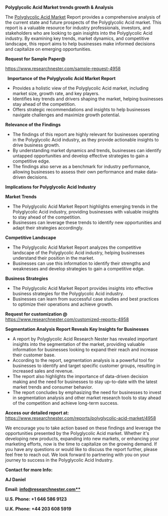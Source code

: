 ﻿<a name="_hlk169704084"></a><a name="_hlk168649135"></a><a name="_hlk167721000"></a>**Polyglycolic Acid Market trends growth & Analysis**

The [Polyglycolic Acid Market](https://www.researchnester.com/reports/polyglycolic-acid-market/4958) Report provides a comprehensive analysis of the current state and future prospects of the Polyglycolic Acid market. This report is a valuable resource for industry professionals, investors, and stakeholders who are looking to gain insights into the Polyglycolic Acid industry. By examining key trends, market dynamics, and competitive landscape, this report aims to help businesses make informed decisions and capitalize on emerging opportunities.

**Request for Sample Paper@**

<https://www.researchnester.com/sample-request-4958>

` `**Importance of the Polyglycolic Acid Market Report**

- Provides a holistic view of the Polyglycolic Acid market, including market size, growth rate, and key players.
- Identifies key trends and drivers shaping the market, helping businesses stay ahead of the competition.
- Offers strategic recommendations and insights to help businesses navigate challenges and maximize growth potential.

**Relevance of the Findings**	

- The findings of this report are highly relevant for businesses operating in the Polyglycolic Acid industry, as they provide actionable insights to drive business growth.
- By understanding market dynamics and trends, businesses can identify untapped opportunities and develop effective strategies to gain a competitive edge.
- The findings also serve as a benchmark for industry performance, allowing businesses to assess their own performance and make data-driven decisions.

**Implications for Polyglycolic Acid  Industry**

**Market Trends**

- The Polyglycolic Acid Market Report highlights emerging trends in the Polyglycolic Acid industry, providing businesses with valuable insights to stay ahead of the competition.
- Businesses can leverage these trends to identify new opportunities and adapt their strategies accordingly.

**Competitive Landscape**

- The Polyglycolic Acid Market Report analyzes the competitive landscape of the Polyglycolic Acid industry, helping businesses understand their position in the market.
- Businesses can use this information to identify their strengths and weaknesses and develop strategies to gain a competitive edge.

**Business Strategies**

- The Polyglycolic Acid Market Report provides insights into effective business strategies for the Polyglycolic Acid industry.
- Businesses can learn from successful case studies and best practices to optimize their operations and achieve growth.

**Request for customization @** <https://www.researchnester.com/customized-reports-4958>

**Segmentation Analysis Report Reveals Key Insights for Businesses**

- A report by Polyglycolic Acid Research Nester has revealed important insights into the segmentation of the market, providing valuable information for businesses looking to expand their reach and increase their customer base.
- According to the report, segmentation analysis is a powerful tool for businesses to identify and target specific customer groups, resulting in increased sales and revenue.
- The report also highlights the importance of data-driven decision making and the need for businesses to stay up-to-date with the latest market trends and consumer behavior.
- The report concludes by emphasizing the need for businesses to invest in segmentation analysis and other market research tools to stay ahead of the competition and achieve long-term success.

**Access our detailed report at:** <https://www.researchnester.com/reports/polyglycolic-acid-market/4958>

We encourage you to take action based on these findings and leverage the opportunities presented by the Polyglycolic Acid market. Whether it's developing new products, expanding into new markets, or enhancing your marketing efforts, now is the time to capitalize on the growing demand. If you have any questions or would like to discuss the report further, please feel free to reach out. We look forward to partnering with you on your journey to success in the Polyglycolic Acid Industry.

**Contact for more Info:**

**AJ Daniel**

**Email: [info@researchnester.com**](mailto:info@researchnester.com "mailto:info@researchnester.com")**

**U.S. Phone: +1 646 586 9123**

**U.K. Phone: +44 203 608 5919**



